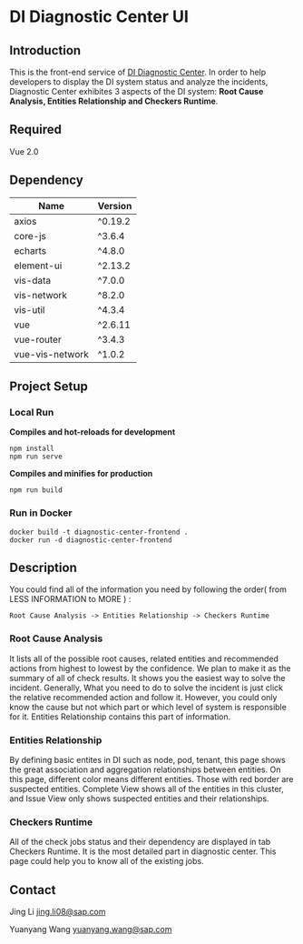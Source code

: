 # DI Diagnostic Center UI

## Introduction

This is the front-end service of [DI Diagnostic Center](https://github.wdf.sap.corp/devops-warriors/diagnostic-center). In order to help developers to display the DI system status and analyze the incidents, Diagnostic Center exhibites 3 aspects of the DI system: **Root Cause Analysis, Entities Relationship and Checkers Runtime**.

## Required

Vue 2.0

## Dependency

| Name | Version |
| ---- | ------- |
| axios | ^0.19.2 |
| core-js | ^3.6.4 |
| echarts | ^4.8.0 |
| element-ui | ^2.13.2 |
| vis-data | ^7.0.0 |
| vis-network | ^8.2.0 |
| vis-util | ^4.3.4 |
| vue | ^2.6.11 |
| vue-router | ^3.4.3 |
| vue-vis-network | ^1.0.2 |

## Project Setup

### Local Run

**Compiles and hot-reloads for development**
```
npm install
npm run serve
```

**Compiles and minifies for production**
```
npm run build
```

### Run in Docker

```
docker build -t diagnostic-center-frontend .
docker run -d diagnostic-center-frontend
```

## Description
 You could find all of the information you need by following the order( from LESS INFORMATION to MORE ) :

`Root Cause Analysis -> Entities Relationship -> Checkers Runtime`

### Root Cause Analysis
It lists all of the possible root causes, related entities and recommended actions from highest to lowest by the confidence. We plan to make it as the summary of all of check results. It shows you the easiest way to solve the incident. Generally, What you need to do to solve the incident is just click the relative recommended action and follow it.
However, you could only know the cause but not which part or which level of system is responsible for it. Entities Relationship contains this part of information.

### Entities Relationship
By defining basic entites in DI such as node, pod, tenant, this page shows the great association and aggregation relationships between entities. On this page, different color means different entities. Those with red border are suspected entities. Complete View shows all of the entities in this cluster, and Issue View only shows suspected entities and their relationships.

### Checkers Runtime
All of the check jobs status and their dependency are displayed in tab Checkers Runtime. It is the most detailed part in diagnostic center. This page could help you to know all of the existing jobs.

## Contact

Jing Li jing.li08@sap.com

Yuanyang Wang yuanyang.wang@sap.com